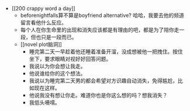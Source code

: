 - [[200 crappy word a day]]
	- beforenightfalls算不算是boyfriend alternative? 哈哈，我要去他的频道留言看他什么反应。
	- 每个人在你生命里的出现和消失应该都是有理由的吧，都是为了陪你走一段，但也只是一段而已。
	- [[novel plot脑洞]]
		- 睡完第二天一早趁着他还睡着准备开溜，没成想被他一把拽住。按住坐下，要求眼睛对视好好回答问题。
		- 我说以为你会想让我走。
		- 他说谁给你的这个想法。
		- 我说以为睡完第二天男的都会希望对方识趣自动消失，免得尴尬，比如现在这样。
		- 他说我没有想让你走。难道你也是你这么想的吗？想我消失？
		- 我低头嗫嚅。